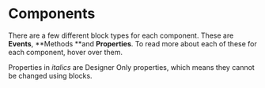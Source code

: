 # Components

There are a few different block types for each component. These are **Events**, **Methods **and **Properties**. To read more about each of these for each component, hover over them.

Properties in _italics_ are Designer Only properties, which means they cannot be changed using blocks.

